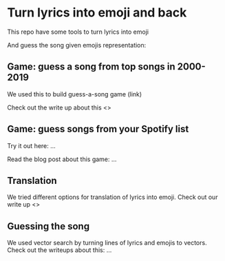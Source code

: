 # Turn lyrics into emoji and back

This repo have some tools to turn lyrics into emoji

<pic>

And guess the song given emojis representation:

<pic>

## Game: guess a song from top songs in 2000-2019

We used this to build guess-a-song game (link)

<gif>

Check out the write up about this <>

## Game: guess songs from your Spotify list

Try it out here: ...

Read the blog post about this game: ...

## Translation

We tried different options for translation of lyrics into emoji. Check out our write up <>

## Guessing the song

We used vector search by turning lines of lyrics and emojis to vectors. Check out the writeups about this: ...
